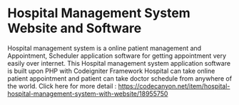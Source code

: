 # Hospital Management System Website and Software
Hospital management system is a online patient management and Appointment, Scheduler application software for getting appointment very easily over internet. This Hospital management system application software is built upon PHP with Codeigniter Framework Hospital can take online patient appointment and patient can take doctor schedule from anywhere of the world.
Click here for more detail : https://codecanyon.net/item/hospital-hospital-management-system-with-website/18955750
